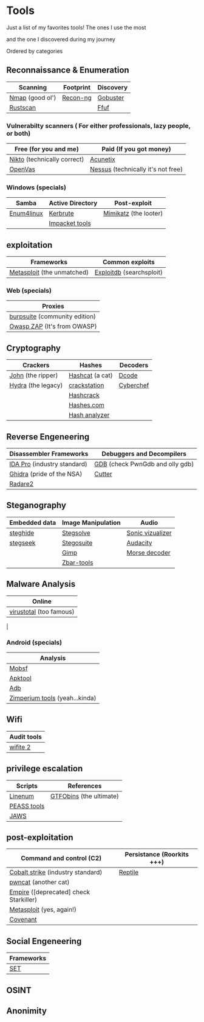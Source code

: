 # Tools

Just a list of my favorites tools! The ones I use the most 

and the one I discovered during my journey

Ordered by categories

## Reconnaissance & Enumeration 

| Scanning                                         |  Footprint                                             | Discovery
| --------                                         |  ---------                                             | ---------
| [Nmap](https://nmap.org/) (good ol')             | [Recon-ng](https://github.com/lanmaster53/recon-ng)    | [Gobuster](https://github.com/OJ/gobuster) 
| [Rustscan](https://github.com/RustScan/RustScan) |                                                        | [Ffuf](https://github.com/ffuf/ffuf)


### Vulnerabilty scanners ( For either professionals, lazy people, or both)

|  Free (for you and me)                                                 | Paid (If you got money)
|  ---------------------                                                 | ----------------------
|  [Nikto](https://github.com/sullo/nikto) (technically correct)         | [Acunetix](https://www.acunetix.com/)
|  [OpenVas](https://www.openvas.org/)                                   | [Nessus](https://www.tenable.com/products/nessus) (technically it's not free)



### Windows (specials)

| Samba                                                 | Active Directory                                                | Post-exploit
| -----                                                 | ----------------                                                | -------------
| [Enum4linux](https://www.kali.org/tools/enum4linux/)  | [Kerbrute](https://github.com/ropnop/kerbrute)                  | [Mimikatz](https://www.kali.org/tools/mimikatz/) (the looter)
|                                                       | [Impacket tools](https://github.com/SecureAuthCorp/impacket)    |




## exploitation

| Frameworks                                                  | Common exploits
| ----------                                                  | ---------------
| [Metasploit](https://www.metasploit.com/) (the unmatched)   | [Exploitdb](https://www.metasploit.com/) (searchsploit)


### Web (specials)

| Proxies
| -------
| [burpsuite](https://portswigger.net/burp/communitydownload) (community edition)
| [Owasp ZAP](https://www.zaproxy.org/) (It's from OWASP)


## Cryptography

| Crackers                                                  | Hashes                                                      | Decoders
| --------                                                  | --------------                                              | ---------
| [John](https://www.kali.org/tools/john/) (the ripper)     | [Hashcat](https://hashcat.net/hashcat/) (a cat)             | [Dcode](https://www.dcode.fr/)
| [Hydra](https://www.kali.org/tools/hydra/) (the legacy)   | [crackstation](https://crackstation.net/)                   | [Cyberchef](https://gchq.github.io/CyberChef/)                             
|                                                           | [Hashcrack](https://hashcrack.com/)                         | 
|                                                           | [Hashes.com](https://hashes.com/en/decrypt/hash)            |
|                                                           | [Hash analyzer](https://www.tunnelsup.com/hash-analyzer/)   |


## Reverse Engeneering

| Disassembler Frameworks                                            | Debuggers and Decompilers
| -------------                                                      | ---------
| [IDA Pro](https://hex-rays.com/ida-pro/) (industry standard)       | [GDB](https://www.sourceware.org/gdb/) (check PwnGdb and olly gdb)
| [Ghidra](https://ghidra-sre.org/) (pride of the NSA)               | [Cutter](https://cutter.re/)
| [Radare2](https://github.com/radareorg/radare2)                    |



## Steganography

| Embedded data                                            | Image Manipulation                                                                       | Audio
| -------------                                            | -------------------                                                                      | ------
| [steghide](http://steghide.sourceforge.net/)             | [Stegsolve](https://en.kali.tools/all/?tool=1762)                                        | [Sonic vizualizer](https://www.sonicvisualiser.org/)
| [stegseek](https://github.com/RickdeJager/stegseek)      | [Stegosuite](https://installlion.com/kali/kali/main/s/stegosuite/install/index.html)     | [Audacity](https://www.audacityteam.org/)
|                                                          | [Gimp](https://www.gimp.org/)                                                            | [Morse decoder](https://morsecode.world/)
|                                                          | [Zbar-tools](http://zbar.sourceforge.net/)                                               |



## Malware Analysis

| Online
| -------
| [virustotal](https://www.virustotal.com/gui/) (too famous)
|


### Android (specials)

| Analysis
| --------
| [Mobsf](https://github.com/MobSF/Mobile-Security-Framework-MobSF)
| [Apktool](https://ibotpeaches.github.io/Apktool/)
| [Adb](https://developer.android.com/studio/command-line/adb)
| [Zimperium tools](https://www.zimperium.com/) (yeah...kinda)



## Wifi

| Audit tools
| -----------
| [wifite 2](https://github.com/derv82/wifite2)



## privilege escalation

| Scripts                                                 | References
| -------                                                 | ----------
| [Linenum](https://github.com/rebootuser/LinEnum)        | [GTFObins](https://gtfobins.github.io/) (the ultimate)
| [PEASS tools](https://github.com/carlospolop/PEASS-ng)  |
| [JAWS](https://github.com/411Hall/JAWS)                 |



## post-exploitation

| Command and control (C2)                                                               | Persistance (Roorkits +++)
| ---------                                                                              | ------------
| [Cobalt strike](https://cobalt-strike.github.io/community_kit/) (industry standard)    | [Reptile](https://github.com/f0rb1dd3n/Reptile)
| [pwncat](https://github.com/calebstewart/pwncat) (another cat)                         |
| [Empire](https://www.powershellempire.com/) ([deprecated] check Starkiller)            |
| [Metasploit](https://www.metasploit.com/) (yes, again!)                                |
| [Covenant](https://github.com/cobbr/Covenant/)                                                                           |



## Social Engeneering

| Frameworks
| ----------
| [SET](https://www.trustedsec.com/tools/the-social-engineer-toolkit-set/)



## OSINT




## Anonimity





